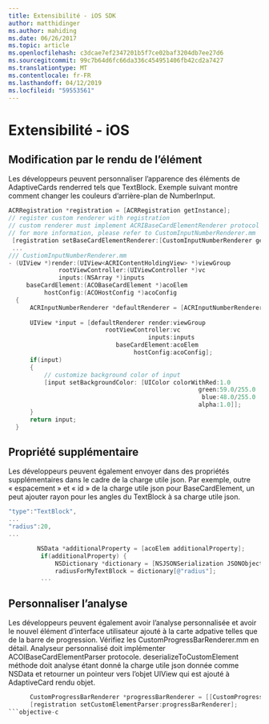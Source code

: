 ```yaml
---
title: Extensibilité - iOS SDK
author: matthidinger
ms.author: mahiding
ms.date: 06/26/2017
ms.topic: article
ms.openlocfilehash: c3dcae7ef2347201b5f7ce02baf3204db7ee27d6
ms.sourcegitcommit: 99c7b64d6fc66da336c454951406fb42cd2a7427
ms.translationtype: MT
ms.contentlocale: fr-FR
ms.lasthandoff: 04/12/2019
ms.locfileid: "59553561"
---
```

# <a name="extensibility---ios"></a>Extensibilité - iOS

## <a name="changing-per-element-rendering"></a>Modification par le rendu de l’élément

Les développeurs peuvent personnaliser l’apparence des éléments de AdaptiveCards renderred tels que TextBlock.
Exemple suivant montre comment changer les couleurs d’arrière-plan de NumberInput.

```objective-c
ACRRegistration *registration = [ACRRegistration getInstance];
// register custom renderer with registration
// custom renderer must implement ACRIBaseCardElementRenderer protocol
// for more information, please refer to CustomInputNumberRenderer.mm
 [registration setBaseCardElementRenderer:[CustomInputNumberRenderer getInstance] cardElementType:ACRNumberInput];
 ...
/// CustiomInputNumberRenderer.mm
- (UIView *)render:(UIView<ACRIContentHoldingView> *)viewGroup
              rootViewController:(UIViewController *)vc
              inputs:(NSArray *)inputs
     baseCardElement:(ACOBaseCardElement *)acoElem
          hostConfig:(ACOHostConfig *)acoConfig
  {
      ACRInputNumberRenderer *defaultRenderer = [ACRInputNumberRenderer getInstance];
 
      UIView *input = [defaultRenderer render:viewGroup
                           rootViewController:vc
                                       inputs:inputs
                              baseCardElement:acoElem
                                   hostConfig:acoConfig];
      if(input)
      {   
          // customize background color of input
          [input setBackgroundColor: [UIColor colorWithRed:1.0
                                                     green:59.0/255.0
                                                      blue:48.0/255.0
                                                     alpha:1.0]];
      }
      return input;
  }
  ```

 ## <a name="additional-property"></a>Propriété supplémentaire

 Les développeurs peuvent également envoyer dans des propriétés supplémentaires dans le cadre de la charge utile json.
Par exemple, outre « espacement » et « id » de la charge utile json pour BaseCardElement, un peut ajouter rayon pour les angles du TextBlock à sa charge utile json.

 ```objective-c
 "type":"TextBlock",
 ...
 "radius":20,
 ...
 ```

 ```objective-c
         NSData *additionalProperty = [acoElem additionalProperty];
          if(additionalProperty) {
              NSDictionary *dictionary = [NSJSONSerialization JSONObjectWithData:additionalProperty options:NSJSONReadingMutableLeaves error:nil];
              radiusForMyTextBlock = dictionary[@"radius"];
          ...
```
 ## <a name="custom-parsing"></a>Personnaliser l’analyse

Les développeurs peuvent également avoir l’analyse personnalisée et avoir le nouvel élément d’interface utilisateur ajouté à la carte adpative telles que de la barre de progression. Vérifiez les CustomProgressBarRenderer.mm en détail.
Analyseur personnalisé doit implémenter ACOIBaseCardElementParser protocole. deserializeToCustomElement méthode doit analyse étant donné la charge utile json donnée comme NSData et retourner un pointeur vers l’objet UIView qui est ajouté à AdaptiveCard rendu objet.

```objective-c
      CustomProgressBarRenderer *progressBarRenderer = [[CustomProgressBarRenderer alloc] init];
      [registration setCustomElementParser:progressBarRenderer];
```objective-c
